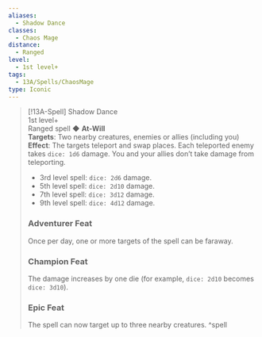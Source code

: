 ```yaml
---
aliases:
  - Shadow Dance
classes:
  - Chaos Mage
distance:
  - Ranged
level:
  - 1st level+
tags:
  - 13A/Spells/ChaosMage
type: Iconic
---
```


> [!13A-Spell] Shadow Dance  
> 1st level+  
> Ranged spell ◆ **At-Will**  
> **Targets**: Two nearby creatures, enemies or allies (including you)  
> **Effect**: The targets teleport and swap places. Each teleported enemy takes `dice: 1d6` damage. You and your allies don’t take damage from teleporting.
>
> - 3rd level spell: `dice: 2d6` damage.
> - 5th level spell: `dice: 2d10` damage.
> - 7th level spell: `dice: 3d12` damage.
> - 9th level spell: `dice: 4d12` damage.
>
> ### Adventurer Feat
> Once per day, one or more targets of the spell can be faraway.
>
> ### Champion Feat
> The damage increases by one die (for example, `dice: 2d10` becomes `dice: 3d10`).
>
> ### Epic Feat
> The spell can now target up to three nearby creatures.
^spell
